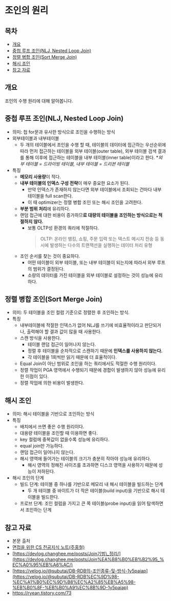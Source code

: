 # 조인의 원리

## 목차

- [개요](#개요)
- [중첩 루프 조인(NLJ, Nested Loop Join)](#중첩-루프-조인nlj-nested-loop-join)
- [정렬 병합 조인(Sort Merge Join)](#정렬-병합-조인sort-merge-join)
- [해시 조인](#해시-조인)
- [참고 자료](#참고-자료)

## 개요

조인의 수행 원리에 대해 알아봅니다.

## 중첩 루프 조인(NLJ, Nested Loop Join)

- 의미: 첩 for문과 유사한 방식으로 조인을 수행하는 방식
- 외부테이블과 내부테이블
  - 두 개의 테이블에서 조인을 수행 할 때, 테이블의 데이터에 접근하는 우선순위에 따라 먼저 접근하는 테이블을 외부 테이블(outer table), 외부 테이블 검색 결과를 통해 이후에 접근하는 테이블을 내부 테이블(inner table)이라고 한다. \*_외부 테이블 = 드라이빙 테이블, 내부 테이블 = 드리븐 테이블_
- 특징
  - **메모리 사용량**이 적다.
  - **내부 테이블의 인덱스 구성 전략**이 매우 중요한 요소가 된다.
    - 만약 인덱스가 존재하지 않는다면 외부 테이블에서 조회되는 건마다 내부 테이블을 full scan한다.
    - 이 때 optimizer는 정렬 병합 조인 또는 해시 조인을 고려한다.
  - **부분 범위 처리**에 유리하다.
  - 랜덤 접근에 대한 비용이 증가하므**로 대량의 테이블을 조인하는 방식으로는 적절하지 않다.**
    - 보통 OLTP성 환경의 쿼리에 적절하다.
      > OLTP: 온라인 뱅킹, 쇼핑, 주문 입력 또는 텍스트 메시지 전송 등 동시에 발생하는 다수의 트랜잭션을 실행하는 데이터 처리 유형
  - 조인 순서를 찾는 것이 중요하다.
    - 어떤 테이블이 외부 테이블, 또는 내부 테이블이 되는지에 따라서 외부 루프의 범위가 결정된다.
    - 소량의 데이터를 가진 테이블을 외부 테이블로 설정하는 것이 성능에 유리하다.

## 정렬 병합 조인(Sort Merge Join)

- 의미: 두 테이블을 조인 컬럼 기준으로 정렬한 후 조인하는 방식.
- 특징
  - 내부테이블에 적절한 인덱스가 없어 NLJ를 쓰기에 비효율적이라고 판단되거나, 출력해야 할 결과 값이 많을 때 사용한다.
  - 스캔 방식을 사용한다.
    - 테이블 랜덤 접근이 일어나지 않는다.
    - 정렬 후 테이블을 순차적으로 스캔하기 때문에 **인덱스를 사용하지 않는다.**
    - 각 테이블을 1회씩만 읽기 때문에 더 효율적이다.
  - Equal Join이 아닌 범위로 조인을 하는 쿼리에서도 적절한 수행 원리이다.
  - 정렬 작업이 PGA 영역에서 수행되기 때문에 경합이 발생하지 않아 성능에 유리한 이점이 있다.
  - 정렬 작업에 의한 비용이 발생한다.

## 해시 조인

- 의미: 해시 테이블을 기반으로 조인하는 방식
- 특징
  - 배치에서 쓰면 좋은 수행 원리이다.
  - 대용량 테이블을 조인할 때 이용하면 좋다.
  - key 컬럼에 중복값이 없을수록 성능에 유리하다.
  - equal join만 가능하다.
  - 랜덤 접근이 일어나지 않는다.
  - 해시 영역에 들어가는 테이블의 크기가 충분히 작아야 성능에 유리하다.
    - 해시 영역의 정해진 사이즈를 초과하면 디스크 영역을 사용하기 때문에 성능이 저하된다.
- 해시 조인의 단계
  - 빌드 단계: 테이블 중 하나를 기반으로 메모리 내 해시 테이블을 빌드하는 단계
    - 두 개 테이블 중 바이트가 더 작은 테이블(build input)을 기반으로 해시 테이블을 빌드한다.
  - 프로브 단계: 조인 컬럼을 가지고 큰 쪽 테이블(probe input)을 읽어 탐색하면서 조인하는 단계

## 참고 자료

- 본문 출처
- [면접을 위한 CS 전공지식 노트(주홍철)](https://product.kyobobook.co.kr/detail/S000001834833?utm_source=google&utm_medium=cpc&utm_campaign=googleSearch&gt_network=g&gt_keyword=&gt_target_id=aud-901091942354:dsa-435935280379&gt_campaign_id=9979905549&gt_adgroup_id=132556570510&gad_source=1&gclid=Cj0KCQjwwYSwBhDcARIsAOyL0fhby9LTtW8HLZ5Wg0aW9oKf_EyHPNtAttNCtkeyvmU4HlWw4sGx6VYaAnT5EALw_wcB)
- [https://devlog.changhee.me/posts/Join기법\_정리/](https://devlog.changhee.me/posts/Join%EA%B8%B0%EB%B2%95_%EC%A0%95%EB%A6%AC/)
- [https://velog.io/@subutai/DB-RDB의-조인종류-및-방식-1y5paiap](https://velog.io/@subutai/DB-RDB%EC%9D%98-%EC%A1%B0%EC%9D%B8%EC%A2%85%EB%A5%98-%EB%B0%8F-%EB%B0%A9%EC%8B%9D-1y5paiap)
- https://ryean.tistory.com/73

